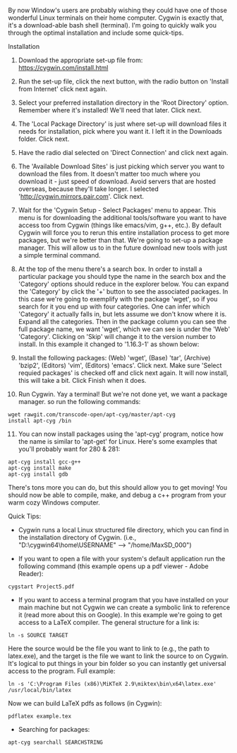 By now Window's users are probably wishing they could have one of those wonderful Linux terminals on their home computer. Cygwin is exactly that, it's a download-able bash shell (terminal). I'm going to quickly walk you through the optimal installation and include some quick-tips.

Installation
1. Download the appropriate set-up file from: https://cygwin.com/install.html

2. Run the set-up file, click the next button, with the radio button on 'Install from Internet' click next again.

3. Select your preferred installation directory in the 'Root Directory' option. Remember where it's installed! We'll need that later. Click next.

4. The 'Local Package Directory' is just where set-up will download files it needs for installation, pick where you want it. I left it in the Downloads folder. Click next.

5. Have the radio dial selected on 'Direct Connection' and click next again.

6. The 'Available Download Sites' is just picking which server you want to download the files from. It doesn't matter too much where you download it - just speed of download. Avoid servers that are hosted overseas, because they'll take longer. I selected 'http://cygwin.mirrors.pair.com'. Click next.

7. Wait for the 'Cygwin Setup - Select Packages' menu to appear. This menu is for downloading the additional tools/software you want to have access too from Cygwin (things like emacs/vim, g++, etc.). By default Cygwin will force you to rerun this entire installation process to get more packages, but we're better than that. We're going to set-up a package manager. This will allow us to in the future download new tools with just a simple terminal command.

8. At the top of the menu there's a search box. In order to install a particular package you should type the name in the search box and the 'Category' options should reduce in the explorer below. You can expand the 'Category' by click the '+' button to see the associated packages. In this case we're going to exemplify with the package 'wget', so if you search for it you end up with four categories. One can infer which 'Category' it actually falls in, but lets assume we don't know where it is. Expand all the categories. Then in the package column you can see the full package name, we want 'wget', which we can see is under the 'Web' 'Category'. Clicking on 'Skip' will change it to the version number to install. In this example it changed to '1.16.3-1' as shown below:

9. Install the following packages: (Web) 'wget', (Base) 'tar', (Archive) 'bzip2', (Editors) 'vim', (Editors) 'emacs'. Click next. Make sure 'Select requied packages' is checked off and click next again. It will now install, this will take a bit. Click Finish when it does.

10. Run Cygwin. Yay a terminal! But we're not done yet, we want a package manager. so run the following commands:
```
wget rawgit.com/transcode-open/apt-cyg/master/apt-cyg
install apt-cyg /bin
```

11. You can now install packages using the 'apt-cyg' program, notice how the name is similar to 'apt-get' for Linux. Here's some examples that you'll probably want for 280 & 281:
```
apt-cyg install gcc-g++
apt-cyg install make
apt-cyg install gdb
```

There's tons more you can do, but this should allow you to get moving! You should now be able to compile, make, and debug a c++ program from your warm cozy Windows computer.


Quick Tips:
- Cygwin runs a local Linux structured file directory, which you can find in the installation directory of Cygwin. (i.e., "D:\cygwin64\home\USERNAME\" --> "/home/MaxSD_000")

- If you want to open a file with your system's default application run the following command (this example opens up a pdf viewer - Adobe Reader):
```
cygstart Project5.pdf
```

- If you want to access a terminal program that you have installed on your main machine but not Cygwin we can create a symbolic link to reference it (read more about this on Google). In this example we're going to get access to a LaTeX compiler. The general structure for a link is:
```
ln -s SOURCE TARGET
```
Here the source would be the file you want to link to (e.g., the path to latex.exe), and the target is the file we want to link the source to on Cygwin. It's logical to put things in your bin folder so you can instantly get universal access to the program. Full example:
```
ln -s 'C:\Program Files (x86)\MiKTeX 2.9\miktex\bin\x64\latex.exe'  /usr/local/bin/latex
```
Now we can build LaTeX pdfs as follows (in Cygwin):
```
pdflatex example.tex
```

- Searching for packages:
```
apt-cyg searchall SEARCHSTRING
```

